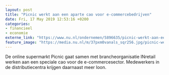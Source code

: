 ```yaml
---
layout: post
title: "Picnic werkt aan een aparte cao voor e-commercebedrijven"
date: Fri, 17 May 2019 12:53:16 +0200
categories: 
- financieel 
- economie 
externe_link: "https://www.nu.nl/ondernemen/5896635/picnic-werkt-aan-een-aparte-cao-voor-e-commercebedrijven.html"
feature_image: "https://media.nu.nl/m/37pxm0vanals_sqr256.jpg/picnic-werkt-aan-een-aparte-cao-voor-e-commercebedrijven.jpg"
---
```


De online supermarkt Picnic gaat samen met brancheorganisatie INretail werken aan een speciale cao voor de e-commercesector. Medewerkers in de distributiecentra krijgen daarnaast meer loon.
